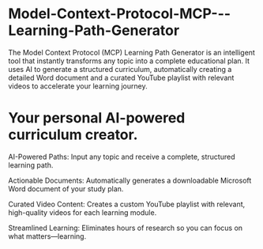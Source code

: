 # Model-Context-Protocol-MCP---Learning-Path-Generator
The Model Context Protocol (MCP) Learning Path Generator is an intelligent tool that instantly transforms any topic into a complete educational plan. It uses AI to generate a structured curriculum, automatically creating a detailed Word document and a curated YouTube playlist with relevant videos to accelerate your learning journey.

# Your personal AI-powered curriculum creator.

AI-Powered Paths: Input any topic and receive a complete, structured learning path.

Actionable Documents: Automatically generates a downloadable Microsoft Word document of your study plan.

Curated Video Content: Creates a custom YouTube playlist with relevant, high-quality videos for each learning module.

Streamlined Learning: Eliminates hours of research so you can focus on what matters—learning.


